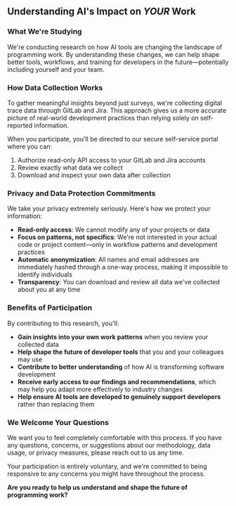 ## Understanding AI's Impact on _YOUR_ Work

### What We're Studying

We're conducting research on how AI tools are changing the landscape of programming work. By understanding these changes, we can help shape better tools, workflows, and training for developers in the future—potentially including yourself and your team.

### How Data Collection Works

To gather meaningful insights beyond just surveys, we're collecting digital trace data through GitLab and Jira. This approach gives us a more accurate picture of real-world development practices than relying solely on self-reported information.

When you participate, you'll be directed to our secure self-service portal where you can:

1. Authorize read-only API access to your GitLab and Jira accounts
2. Review exactly what data we collect
3. Download and inspect your own data after collection

### Privacy and Data Protection Commitments

We take your privacy extremely seriously. Here's how we protect your information:

- **Read-only access**: We cannot modify any of your projects or data
- **Focus on patterns, not specifics**: We're not interested in your actual code or project content—only in workflow patterns and development practices
- **Automatic anonymization**: All names and email addresses are immediately hashed through a one-way process, making it impossible to identify individuals
- **Transparency**: You can download and review all data we've collected about you at any time

### Benefits of Participation

By contributing to this research, you'll:

- **Gain insights into your own work patterns** when you review your collected data
- **Help shape the future of developer tools** that you and your colleagues may use
- **Contribute to better understanding** of how AI is transforming software development
- **Receive early access to our findings and recommendations**, which may help you adapt more effectively to industry changes
- **Help ensure AI tools are developed to genuinely support developers** rather than replacing them

### We Welcome Your Questions

We want you to feel completely comfortable with this process. If you have any questions, concerns, or suggestions about our methodology, data usage, or privacy measures, please reach out to us any time.

Your participation is entirely voluntary, and we're committed to being responsive to any concerns you might have throughout the process.

**Are you ready to help us understand and shape the future of programming work?**
